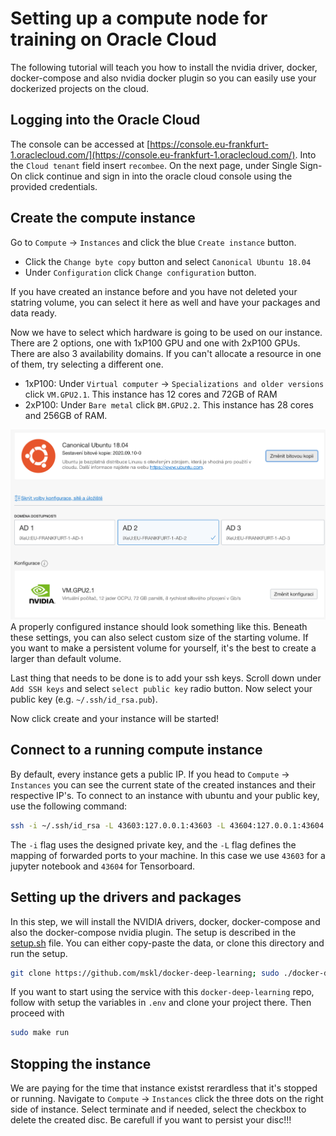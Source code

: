 # Setting up a compute node for training on Oracle Cloud
The following tutorial will teach you how to install the nvidia driver, docker, docker-compose and also nvidia docker plugin so you can easily use your dockerized projects on the cloud.

## Logging into the Oracle Cloud
The console can be accessed at [https://console.eu-frankfurt-1.oraclecloud.com/](https://console.eu-frankfurt-1.oraclecloud.com/). Into the `Cloud tenant` field insert `recombee`. On the next page, under Single Sign-On click continue and sign in into the oracle cloud console using the provided credentials.

## Create the compute instance
Go to `Compute` -> `Instances` and click the blue `Create instance` button.

- Click the `Change byte copy` button and select `Canonical Ubuntu 18.04`
- Under `Configuration` click `Change configuration` button. 

If you have created an instance before and you have not deleted your statring volume, you can select it here as well and have your packages and data ready.

Now we have to select which hardware is going to be used on our instance. There are 2 options, one with 1xP100 GPU and one with 2xP100 GPUs. There are also 3 availability domains. If you can't allocate a resource in one of them, try selecting a different one.

- 1xP100: Under `Virtual computer` -> `Specializations and older versions` click `VM.GPU2.1`. This instance has 12 cores and 72GB of RAM 
- 2xP100: Under `Bare metal` click `BM.GPU2.2`. This instance has 28 cores and 256GB of RAM. 

![img/select_hw.png](img/select_hw.png)
A properly configured instance should look something like this. Beneath these settings, you can also select custom size of the starting volume. If you want to make a persistent volume for yourself, it's the best to create a larger than default volume.

Last thing that needs to be done is to add your ssh keys. Scroll down under `Add SSH keys` and select `select public key` radio button. Now select your public key (e.g. `~/.ssh/id_rsa.pub`).

Now click create and your instance will be started!

## Connect to a running compute instance
By default, every instance gets a public IP. If you head to `Compute` -> `Instances` you can see the current state of the created instances and their respective IP's. To connect to an instance with ubuntu and your public key, use the following command:

```bash
ssh -i ~/.ssh/id_rsa -L 43603:127.0.0.1:43603 -L 43604:127.0.0.1:43604 ubuntu@130.61.254.173
```

The `-i` flag uses the designed private key, and the `-L` flag defines the mapping of forwarded ports to your machine. In this case we use `43603` for a jupyter notebook and `43604` for Tensorboard.

## Setting up the drivers and packages
In this step, we will install the NVIDIA drivers, docker, docker-compose and also the docker-compose nvidia plugin. The setup is described in the [setup.sh](setup.sh) file. You can either copy-paste the data, or clone this directory and run the setup.

```bash
git clone https://github.com/mskl/docker-deep-learning; sudo ./docker-deep-learning/setup.sh
```

If you want to start using the service with this `docker-deep-learning` repo, follow with setup the variables in `.env` and clone your project there. Then proceed with

```bash
sudo make run
```

## Stopping the instance
We are paying for the time that instance existst rerardless that it's stopped or running. Navigate to `Compute` -> `Instances` click the three dots on the right side of instance. Select terminate and if needed, select the checkbox to delete the created disc. Be carefull if you want to persist your disc!!!

